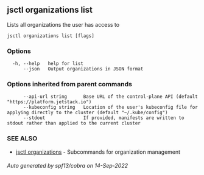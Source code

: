 ## jsctl organizations list

Lists all organizations the user has access to

```
jsctl organizations list [flags]
```

### Options

```
  -h, --help   help for list
      --json   Output organizations in JSON format
```

### Options inherited from parent commands

```
      --api-url string      Base URL of the control-plane API (default "https://platform.jetstack.io")
      --kubeconfig string   Location of the user's kubeconfig file for applying directly to the cluster (default "~/.kube/config")
      --stdout              If provided, manifests are written to stdout rather than applied to the current cluster
```

### SEE ALSO

* [jsctl organizations](jsctl_organizations.md)	 - Subcommands for organization management

###### Auto generated by spf13/cobra on 14-Sep-2022
